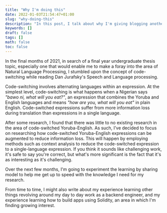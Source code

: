 ```yaml
---
title: "Why I'm doing this"
date: 2022-01-03T21:54:47+01:00
slug: "why-doing-this"
description: "In this post, I talk about why I'm giving blogging another go, starting January 2022 :)"
keywords: []
draft: false
tags: []
math: false
toc: false
---
```


In the final months of 2021, in search of a final year undergraduate thesis topic, especially one that would enable me to make a foray into the area of Natural Language Processing, I stumbled upon the concept of code-switching while reading Dan Jurafsky's Speech and Language processing. 

Code-switching involves alternating languages within an expression. At the simplest level, code-switching is what happens when a Nigerian says _"bawo ni, what will you eat?"_, an expression that combines the Yoruba and English languages and means _"how are you, what will you eat"_ in plain English. Code-switched expressions suffer from more information loss during translation than expressions in a single language. 

After some research, I found that there was little to no existing research in the area of code-switched Yoruba-English. As such, I've decided to focus on researching how code-switched Yoruba-English expressions can be augmented to reduce information loss.  This will happen by employing methods such as context analysis to reduce the code-switched expression to a single-language expression. If you think it sounds like challenging work, it's safe to say you're correct, but what's more significant is the fact that it's as interesting as it's challenging.

Over the next few months, I'm going to experiment the learning by sharing model to help me get up to speed with the knowledge I need for my research.

From time to time, I might also write about my experience learning other things revolving around my day to day work as a backend engineer, and my experience learning how to build apps using Solidity, an area in which I'm finding growing interest.


